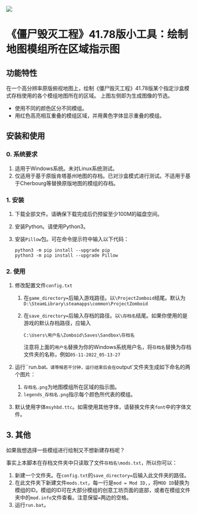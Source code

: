 ![](https://s2.loli.net/2022/11/19/6KapmFyEdcWjNwf.png)

# 《僵尸毁灭工程》41.78版小工具：绘制地图模组所在区域指示图

## 功能特性

在一个高分辨率原版俯视地图上，绘制《僵尸毁灭工程》41.78版某个指定沙盒模式存档使用的各个模组地图所在的区域。
上图左侧即为生成图像的节选。

- 使用不同的颜色区分不同模组。
- 用红色高亮相互重叠的模组区域，并用黄色字体显示重叠的模组。



## 安装和使用

### 0. 系统要求

1. 适用于Windows系统。未对Linux系统测试。
2. 仅适用于基于原版肯塔基州地图的存档。已对沙盒模式进行测试。不适用于基于Cherbourg等替换原版地图的模组的存档。



### 1. 安装

1. 下载全部文件。请确保下载完成后仍预留至少100M的磁盘空间。

2. 安装Python。请使用Python3。

3. 安装`Pillow`包。可在命令提示符中输入以下代码：

    ```
    python3 -m pip install --upgrade pip
    python3 -m pip install --upgrade Pillow
    ```



### 2. 使用

1. 修改配置文件`config.txt`

    1. 在`game_directory=`后输入游戏路径。以`\ProjectZomboid`结尾。默认为`D:\SteamLibrary\steamapps\common\ProjectZomboid`

    2. 在`save_directory=`后输入存档的路径。以`\存档名`结尾。如果你使用的是游戏的默认存档路径，应输入

        ``` 
        C:\Users\用户名\Zomboid\Saves\Sandbox\存档名
        ```

        注意将上面的`用户名`替换为你的Windows系统用户名，将`存档名`替换为存档文件夹的名称，例如`05-11-2022_05-13-27`

2. 运行``run.bat`。请等候若干分钟，运行结束后会在`output`文件夹生成如下命名的两个图片：

    1. `存档名.png`为地图模组所在区域的指示图。
    2. `legends_存档名.png`指示每个颜色所代表的模组。

3. 默认使用字体`msyhbd.ttc`。如需使用其他字体，请替换文件夹`font`中的字体文件。



## 3. 其他

如果我想选择一些模组进行绘制又不想新建存档呢？

事实上本脚本在存档文件夹中只读取了文件`存档名\mods.txt`，所以你可以：

1. 新建一个文件夹。在`config.txt`的`save_directory=`后输入此文件夹的路径。
2. 在此文件夹下新建文件`mods.txt`，每一行是`mod = Mod ID,`，将`MOD ID`替换为模组的ID。模组的ID可在大部分模组的创意工坊页面的底部，或者在模组文件夹中的`mod.info`文件查看。注意保留`=`两边的空格。
3. 运行`run.bat`。
